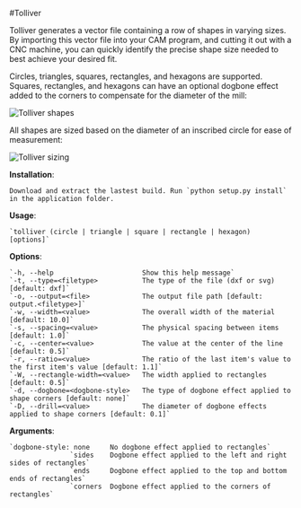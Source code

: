 #Tolliver

Tolliver generates a vector file containing a row of shapes in varying sizes. By importing this vector file into your CAM program, and cutting it out with a CNC machine, you can quickly identify the precise shape size needed to best achieve your desired fit.

Circles, triangles, squares, rectangles, and hexagons are supported. Squares, rectangles, and hexagons can have an optional dogbone effect added to the corners to compensate for the diameter of the mill:

![Tolliver shapes](https://cloud.githubusercontent.com/assets/260240/16830478/2a57ce34-4954-11e6-8cb2-57984c51eb5e.png)

All shapes are sized based on the diameter of an inscribed circle for ease of measurement:

![Tolliver sizing](https://cloud.githubusercontent.com/assets/260240/16830479/2a5963fc-4954-11e6-8932-2ab3efe26390.png)

**Installation**:

    Download and extract the lastest build. Run `python setup.py install` in the application folder.

**Usage**: 

    `tolliver (circle | triangle | square | rectangle | hexagon) [options]`

**Options**:

    `-h, --help                      Show this help message`
    `-t, --type=<filetype>           The type of the file (dxf or svg) [default: dxf]`
    `-o, --output=<file>             The output file path [default: output.<filetype>]`
    `-w, --width=<value>             The overall width of the material [default: 10.0]`
    `-s, --spacing=<value>           The physical spacing between items [default: 1.0]`
    `-c, --center=<value>            The value at the center of the line [default: 0.5]`
    `-r, --ratio=<value>             The ratio of the last item's value to the first item's value [default: 1.1]`
    `-W, --rectangle-width=<value>   The width applied to rectangles [default: 0.5]`
    `-d, --dogbone=<dogbone-style>   The type of dogbone effect applied to shape corners [default: none]`
    `-D, --drill=<value>             The diameter of dogbone effects applied to shape corners [default: 0.1]`

**Arguments**:

    `dogbone-style: none     No dogbone effect applied to rectangles`
                   `sides    Dogbone effect applied to the left and right sides of rectangles`
                   `ends     Dogbone effect applied to the top and bottom ends of rectangles`
                   `corners  Dogbone effect applied to the corners of rectangles`